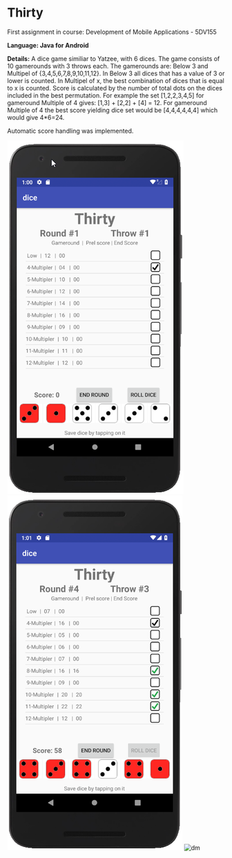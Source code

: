 # Thirty
First assignment in course: Development of Mobile Applications - 5DV155

**Language: Java for Android**

**Details:** A dice game similiar to Yatzee, with 6 dices. The game consists of 10 gamerounds with 3 throws each. 
The gamerounds are: Below 3 and Multipel of {3,4,5,6,7,8,9,10,11,12}. In Below 3 all dices that has a value of 3 or lower is counted. In Multipel of x, the best combination of dices that is equal to x is counted. Score is calculated by the number of total dots on the dices included in the best permutation. For example the set [1,2,2,3,4,5] for gameround Multiple of 4 gives: [1,3] + [2,2] + [4] = 12. For gameround Multiple of 4 the best score yielding dice set would be [4,4,4,4,4,4] which would give 4*6=24.

Automatic score handling was implemented.



![dm](https://github.com/JohanWindahl/Thirty/blob/master/png/snap1.png)
![dm](https://github.com/JohanWindahl/Thirty/blob/master/png/snap2.png)
![dm](https://github.com/JohanWindahl/Thirty/blob/master/png/snap3.png)

